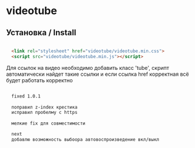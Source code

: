 # videotube

## Установка / Install

```html

  <link rel="stylesheet" href="videotube/videotube.min.css">
  <script src="videotube/videotube.min.js"></script>

```


Для ссылок на видео необходимо добавить класс 'tube', скрипт автоматически найдет такие ссылки и если ссылка href корректная всё будет работать корректно


```bash

  fixed 1.0.1
  
  поправил z-index крестика
  исправил пробелму с https
  
  мелкие fix для совместимости

  next
  добавлю возможность выбоора автовоспроизведение вкл/выкл

```
